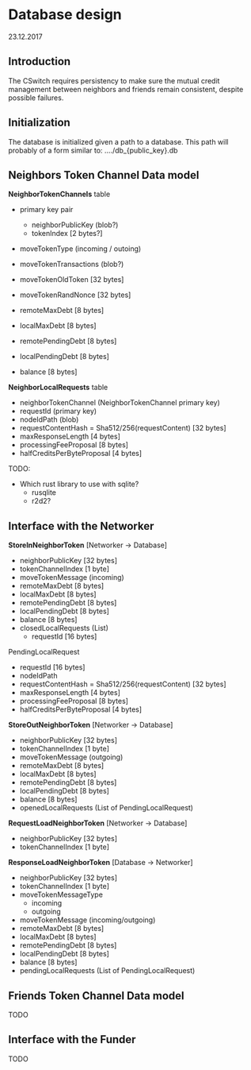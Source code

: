# Database design
23.12.2017

## Introduction 

The CSwitch requires persistency to make sure the mutual credit management
between neighbors and friends remain consistent, despite possible failures.


## Initialization

The database is initialized given a path to a database.
This path will probably of a form similar to: ..../db_{public_key}.db


## Neighbors Token Channel Data model

**NeighborTokenChannels** table

- primary key pair
    - neighborPublicKey (blob?)
    - tokenIndex            [2 bytes?]

- moveTokenType (incoming / outoing)
- moveTokenTransactions     (blob?)
- moveTokenOldToken         [32 bytes]
- moveTokenRandNonce        [32 bytes]

- remoteMaxDebt             [8 bytes]
- localMaxDebt              [8 bytes]
- remotePendingDebt         [8 bytes]
- localPendingDebt          [8 bytes]
- balance                   [8 bytes]



**NeighborLocalRequests** table

- neighborTokenChannel  (NeighborTokenChannel primary key)
- requestId             (primary key)
- nodeIdPath            (blob)
- requestContentHash = Sha512/256(requestContent)  [32 bytes]
- maxResponseLength             [4 bytes]
- processingFeeProposal         [8 bytes]
- halfCreditsPerByteProposal    [4 bytes]


TODO: 

- Which rust library to use with sqlite?
    - rusqlite
    - r2d2?



## Interface with the Networker

**StoreInNeighborToken** [Networker -> Database]

- neighborPublicKey             [32 bytes]
- tokenChannelIndex             [1 byte]
- moveTokenMessage (incoming)
- remoteMaxDebt                 [8 bytes]
- localMaxDebt                  [8 bytes]
- remotePendingDebt             [8 bytes]
- localPendingDebt              [8 bytes]
- balance                       [8 bytes]
- closedLocalRequests (List)
    - requestId                 [16 bytes]


PendingLocalRequest

- requestId                     [16 bytes]
- nodeIdPath
- requestContentHash = Sha512/256(requestContent)  [32 bytes]
- maxResponseLength             [4 bytes]
- processingFeeProposal         [8 bytes]
- halfCreditsPerByteProposal    [4 bytes]



**StoreOutNeighborToken** [Networker -> Database]

- neighborPublicKey             [32 bytes]
- tokenChannelIndex             [1 byte]
- moveTokenMessage (outgoing)
- remoteMaxDebt                 [8 bytes]
- localMaxDebt                  [8 bytes]
- remotePendingDebt             [8 bytes]
- localPendingDebt              [8 bytes]
- balance                       [8 bytes]
- openedLocalRequests (List of PendingLocalRequest)


**RequestLoadNeighborToken** [Networker -> Database]

- neighborPublicKey             [32 bytes]
- tokenChannelIndex             [1 byte]


**ResponseLoadNeighborToken** [Database -> Networker]

- neighborPublicKey             [32 bytes]
- tokenChannelIndex             [1 byte]
- moveTokenMessageType
    - incoming
    - outgoing
- moveTokenMessage (incoming/outgoing)
- remoteMaxDebt                 [8 bytes]
- localMaxDebt                  [8 bytes]
- remotePendingDebt             [8 bytes]
- localPendingDebt              [8 bytes]
- balance                       [8 bytes]
- pendingLocalRequests (List of PendingLocalRequest)


## Friends Token Channel Data model

TODO

## Interface with the Funder

TODO
